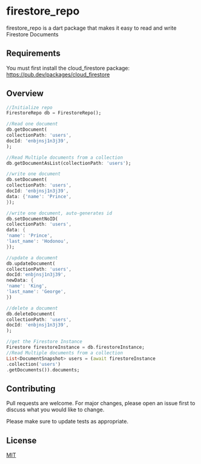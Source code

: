 # firestore_repo

firestore_repo is a dart package that makes it easy to read and write Firestore Documents

## Requirements
You must first install the cloud_firestore package: 
https://pub.dev/packages/cloud_firestore

## Overview


```Dart
//Initialize repo
FirestoreRepo db = FirestoreRepo();

//Read one document
db.getDocument(
collectionPath: 'users', 
docId: 'enbjnsj1n3j39',
);

//Read Multiple documents from a collection
db.getDocumentAsList(collectionPath: 'users');

//write one document
db.setDocument(
collectionPath: 'users', 
docId: 'enbjnsj1n3j39', 
data: {'name': 'Prince',
});

//write one document, auto-generates id
db.setDocumentNoID(
collectionPath: 'users', 
data: {
'name': 'Prince', 
'last_name': 'Hodonou',
});

//update a document
db.updateDocument(
collectionPath: 'users',
docId:'enbjnsj1n3j39',
newData: {
'name': 'King', 
'last_name': 'George',
})

//delete a document
db.deleteDocument(
collectionPath: 'users', 
docId: 'enbjnsj1n3j39',
);

//get the Firestore Instance
Firestore firestoreInstance = db.firestoreInstance;
//Read Multiple documents from a collection
List<DocumentSnapshot> users = (await firestoreInstance
.collection('users')
.getDocuments()).documents;
```

## Contributing
Pull requests are welcome. For major changes, please open an issue first to discuss what you would like to change.

Please make sure to update tests as appropriate.

## License
[MIT](https://choosealicense.com/licenses/mit/)